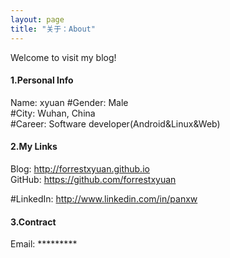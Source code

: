 ```yaml
---
layout: page
title: "关于：About"
---
```

Welcome to visit my blog!

#### 1.Personal Info
Name: xyuan
#Gender: Male  
#City: Wuhan, China  
#Career: Software developer(Android&Linux&Web)  

#### 2.My Links
Blog: <http://forrestxyuan.github.io>  
GitHub: <https://github.com/forrestxyuan>

#LinkedIn: <http://www.linkedin.com/in/panxw>  


#### 3.Contract
Email: ********* 
